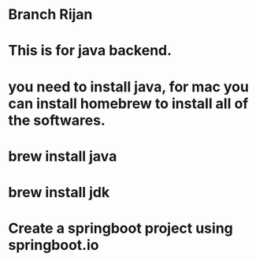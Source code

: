 # Branch Rijan

# This is for java backend.

# you need to install java, for mac you can install homebrew to install all of the softwares.

# brew install java

# brew install jdk

# Create a springboot project using springboot.io
